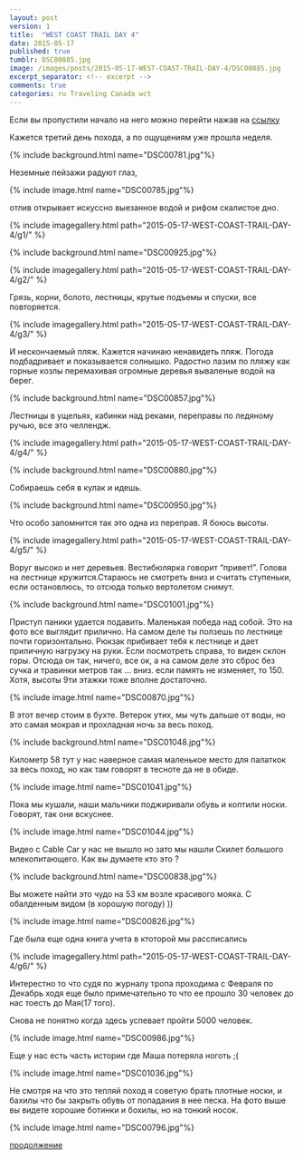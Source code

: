 ```yaml
---
layout: post
version: 1
title:  "WEST COAST TRAIL DAY 4"
date: 2015-05-17
published: true
tumblr: DSC00885.jpg
image: /images/posts/2015-05-17-WEST-COAST-TRAIL-DAY-4/DSC00885.jpg
excerpt_separator: <!-- excerpt -->
comments: true
categories: ru Traveling Canada wct
---
```


Если вы пропустили начало на него можно перейти нажав на [ссылку](/ru/traveling/canada/wct/2015/05/14/WEST-COAST-TRAIL-DAY-1.html)

Кажется третий день похода, а по ощущениям уже прошла неделя.

<!-- excerpt -->

{% include background.html name="DSC00781.jpg"%}

Неземные пейзажи радуют глаз,

{% include image.html name="DSC00785.jpg"%}

отлив открывает искуссно выезанное водой и рифом скалистое дно.

{% include imagegallery.html path="2015-05-17-WEST-COAST-TRAIL-DAY-4/g1/" %}

{% include background.html name="DSC00925.jpg"%}

{% include imagegallery.html path="2015-05-17-WEST-COAST-TRAIL-DAY-4/g2/" %}

Грязь, корни, болото, лестницы, крутые подъемы и спуски, все повторяется.

{% include imagegallery.html path="2015-05-17-WEST-COAST-TRAIL-DAY-4/g3/" %}

И нескончаемый пляж. Кажется начинаю ненавидеть пляж. Погода подбадривает и показывается солнышко. Радостно лазим по пляжу как горные козлы перемахивая огромные деревья вываленые водой на берег.

{% include background.html name="DSC00857.jpg"%}

Лестницы в ущельях, кабинки над реками, переправы по ледяному ручью, все это челлендж.

{% include imagegallery.html path="2015-05-17-WEST-COAST-TRAIL-DAY-4/g4/" %}

{% include background.html name="DSC00880.jpg"%}

Собираешь себя в кулак и идешь.

{% include background.html name="DSC00950.jpg"%}

Что особо запомнится так это одна из переправ. Я боюсь высоты.

{% include imagegallery.html path="2015-05-17-WEST-COAST-TRAIL-DAY-4/g5/" %}

Воруг высоко и нет деревьев. Вестибюлярка говорит “привет!”. Голова на лестнице кружится.Стараюсь не смотреть вниз и считать ступеньки, если остановлюсь, то отсюда только вертолетом снимут.

{% include background.html name="DSC01001.jpg"%}

Приступ паники удается подавить. Маленькая победа над собой. Это на фото все выглядит прилично. На самом деле ты ползешь по лестнице почти горизонтально. Рюкзак прибивает тебя к лестнице и дает приличную нагрузку на руки. Если посмотреть справа, то виден склон горы. Отсюда он так, ничего, все ок, а на самом деле это сброс без сучка и травинки метров так … вниз. если память не изменяет, то 150. Хотя, высоты 9ти этажки тоже вполне достаточно.

{% include image.html name="DSC00870.jpg"%}

В этот вечер стоим в бухте. Ветерок утих, мы чуть дальше от воды, но это самая мокрая и прохладная ночь за весь поход.

{% include background.html name="DSC01048.jpg"%}

Километр 58 тут у нас наверное самая маленькое место для палаткок за весь поход, но как там говорят в тесноте да не в обиде.

{% include image.html name="DSC01041.jpg"%}

Пока мы кушали, наши мальчики поджиривали обувь и коптили носки. Говорят, так они вскуснее.

{% include image.html name="DSC01044.jpg"%}

Видео с Cable Car у нас не вышло но зато мы нашли Скилет большого млекопитающего. Как вы думаете кто это ?

{% include background.html name="DSC00838.jpg"%}

Вы можете найти это чудо на 53 км возле красивого мояка. С обалденным видом (в хорошую погоду)  ))

{% include image.html name="DSC00826.jpg"%}

Где была еще одна книга учета в ктоторой мы рассписались

{% include imagegallery.html path="2015-05-17-WEST-COAST-TRAIL-DAY-4/g6/" %}

Интерестно то что судя по журналу тропа проходима с Февраля по Декабрь ходя еще было примечательно то что ее прошло 30 человек до нас тоесть до Мая(17 того).

Снова не понятно когда здесь успевает пройти 5000 человек.

{% include image.html name="DSC00986.jpg"%}

Еще у нас есть часть истории где Маша потеряла ноготь ;(

  {% include image.html name="DSC01036.jpg"%}

Не смотря на что это тепляй поход я советую брать плотные носки, и бахилы что бы закрыть обувь от попадания в нее песка. На фото выше вы видете хорошие ботинки и бохилы, но на тонкий носок.

{% include image.html name="DSC00796.jpg"%}

[продолжение](/ru/traveling/canada/wct/2015/05/18/WEST-COAST-TRAIL-DAY-5.html)
